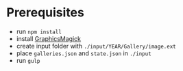 # Prerequisites
- run `npm install`
- install [GraphicsMagick](http://www.graphicsmagick.org/)
- create input folder with `./input/YEAR/Gallery/image.ext`
- place `galleries.json` and `state.json` in `./input`
- run `gulp`
